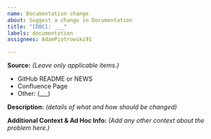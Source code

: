 ```yaml
---
name: Documentation change
about: Suggest a change in Documentation
title: "[DOC]: ___"
labels: documentation
assignees: AdamPiotrowski91

---
```


**Source:**
*(Leave only applicable items.)*

- GitHub README or NEWS
- Confluence Page
- Other: (___)

**Description:**
*(details of what and how should be changed)*

**Additional Context & Ad Hoc Info:**
*(Add any other context about the problem here.)*

